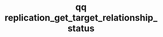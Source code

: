 ---
category: replication
command: replication_get_target_relationship_status
optional_options:
- alternate: []
  help: Unique identifier of the target replication relationship
  name: --id
  required: true
permalink: /qq-cli-command-guide/replication/replication_get_target_relationship_status.html
positional_options: []
sidebar: qq_cli_command_reference_sidebar
summary: This section explains how to use the <code>qq replication_get_target_relationship_status</code>
  command.
synopsis: Get current target of the specified source replication relationship.
title: qq replication_get_target_relationship_status
usage: qq replication_get_target_relationship_status [-h] --id ID
zendesk_source: qq CLI Command Guide

---